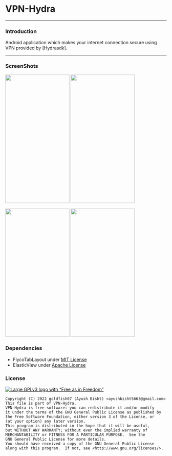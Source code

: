 # VPN-Hydra
----
### Introduction

Android application which makes your internet connection secure using VPN provided by [Hydrasdk].

----
### ScreenShots

<img src="https://github.com/goldfish07/VPN-Hydra/blob/master/artifacts/ss_VPN-hydra.jpg?raw=true" width="200" height="400" />     <img src="https://github.com/goldfish07/VPN-Hydra/blob/master/artifacts/ss_VPN-hydra_1.jpg?raw=true" width="200" height="400" />

<img src="https://github.com/goldfish07/VPN-Hydra/blob/master/artifacts/ss_VPN-hydra_2.jpg?raw=true" width="200" height="400" />     <img src="https://github.com/goldfish07/VPN-Hydra/blob/master/artifacts/ss_VPN-hydra_3.jpg?raw=true" width="200" height="400" />

### Dependencies
* FlycoTabLayout under [MIT License](https://github.com/H07000223/FlycoTabLayout/blob/master/LICENSE)
* ElasticView under [Apache License](https://choosealicense.com/licenses/apache-2.0/)



### License

[![Large GPLv3 logo with “Free as in Freedom”](https://www.gnu.org/graphics/gplv3-with-text-136x68.png)](http://www.gnu.org/licenses/gpl-3.0.en.html)

    Copyright (C) 2022 goldfish07 (Ayush Bisht) <ayushbisht5663@gmail.com>
    This file is part of VPN-Hydra.
    VPN-Hydra is free software: you can redistribute it and/or modify
    it under the terms of the GNU General Public License as published by
    the Free Software Foundation, either version 3 of the License, or
    (at your option) any later version.
    This program is distributed in the hope that it will be useful,
    but WITHOUT ANY WARRANTY; without even the implied warranty of
    MERCHANTABILITY or FITNESS FOR A PARTICULAR PURPOSE.  See the
    GNU General Public License for more details.
    You should have received a copy of the GNU General Public License
    along with this program.  If not, see <http://www.gnu.org/licenses/>.